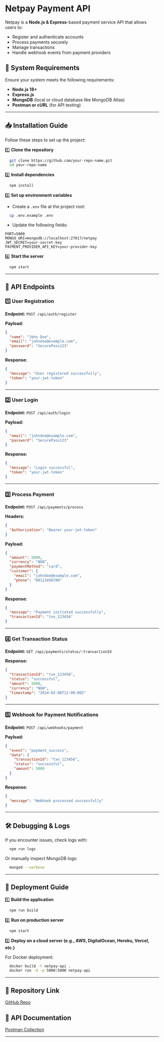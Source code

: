 # Netpay Payment API

Netpay is a **Node.js & Express**-based payment service API that allows users to:

- Register and authenticate accounts
- Process payments securely
- Manage transactions
- Handle webhook events from payment providers

## 🚀 System Requirements

Ensure your system meets the following requirements:

- **Node.js 18+**
- **Express.js**
- **MongoDB** (local or cloud database like MongoDB Atlas)
- **Postman or cURL** (for API testing)

---

## 📥 Installation Guide

Follow these steps to set up the project:

1️⃣ **Clone the repository**

```sh
  git clone https://github.com/your-repo-name.git
  cd your-repo-name
```

2️⃣ **Install dependencies**

```sh
  npm install
```

3️⃣ **Set up environment variables**

- Create a `.env` file at the project root:

```sh
  cp .env.example .env
```

- Update the following fields:

```env
PORT=5000
MONGO_URI=mongodb://localhost:27017/netpay
JWT_SECRET=your-secret-key
PAYMENT_PROVIDER_API_KEY=your-provider-key
```

4️⃣ **Start the server**

```sh
  npm start
```

---

## 📡 API Endpoints

### 1️⃣ **User Registration**

**Endpoint:** `POST /api/auth/register`

**Payload:**

```json
{
  "name": "John Doe",
  "email": "johndoe@example.com",
  "password": "SecurePass123"
}
```

**Response:**

```json
{
  "message": "User registered successfully",
  "token": "your-jwt-token"
}
```

---

### 2️⃣ **User Login**

**Endpoint:** `POST /api/auth/login`

**Payload:**

```json
{
  "email": "johndoe@example.com",
  "password": "SecurePass123"
}
```

**Response:**

```json
{
  "message": "Login successful",
  "token": "your-jwt-token"
}
```

---

### 3️⃣ **Process Payment**

**Endpoint:** `POST /api/payments/process`

**Headers:**

```json
{
  "Authorization": "Bearer your-jwt-token"
}
```

**Payload:**

```json
{
  "amount": 5000,
  "currency": "NGN",
  "paymentMethod": "card",
  "customer": {
    "email": "johndoe@example.com",
    "phone": "08123456789"
  }
}
```

**Response:**

```json
{
  "message": "Payment initiated successfully",
  "transactionId": "txn_123456"
}
```

---

### 4️⃣ **Get Transaction Status**

**Endpoint:** `GET /api/payments/status/:transactionId`

**Response:**

```json
{
  "transactionId": "txn_123456",
  "status": "successful",
  "amount": 5000,
  "currency": "NGN",
  "timestamp": "2024-03-08T12:00:00Z"
}
```

---

### 5️⃣ **Webhook for Payment Notifications**

**Endpoint:** `POST /api/webhooks/payment`

**Payload:**

```json
{
  "event": "payment_success",
  "data": {
    "transactionId": "txn_123456",
    "status": "successful",
    "amount": 5000
  }
}
```

**Response:**

```json
{
  "message": "Webhook processed successfully"
}
```

---

## 🛠 Debugging & Logs

If you encounter issues, check logs with:

```sh
  npm run logs
```

Or manually inspect MongoDB logs:

```sh
  mongod --verbose
```

---

## 🚀 Deployment Guide

1️⃣ **Build the application**

```sh
  npm run build
```

2️⃣ **Run on production server**

```sh
  npm start
```

3️⃣ **Deploy on a cloud server (e.g., AWS, DigitalOcean, Heroku, Vercel, etc.)**

For Docker deployment:

```sh
  docker build -t netpay-api .
  docker run -d -p 5000:5000 netpay-api
```

---

## 🔗 Repository Link

[GitHub Repo](https://github.com/heasypharbs/netpay-api.git)

## 🔗 API Documentation

[Postman Collection](https://documenter.getpostman.com/view/25992660/2sAYk7RPbd)

---
